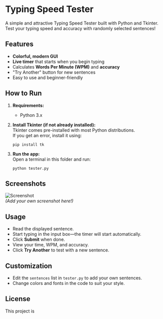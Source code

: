 # Typing Speed Tester

A simple and attractive Typing Speed Tester built with Python and Tkinter.  
Test your typing speed and accuracy with randomly selected sentences!

## Features

- **Colorful, modern GUI**  
- **Live timer** that starts when you begin typing  
- Calculates **Words Per Minute (WPM)** and **accuracy**  
- "Try Another" button for new sentences  
- Easy to use and beginner-friendly

## How to Run

1. **Requirements:**  
   - Python 3.x

2. **Install Tkinter (if not already installed):**  
   Tkinter comes pre-installed with most Python distributions.  
   If you get an error, install it using:
   ```
   pip install tk
   ```

3. **Run the app:**  
   Open a terminal in this folder and run:
   ```
   python tester.py
   ```

## Screenshots

![Screenshot](screenshot.png)  
*(Add your own screenshot here!)*

## Usage

- Read the displayed sentence.
- Start typing in the input box—the timer will start automatically.
- Click **Submit** when done.
- View your time, WPM, and accuracy.
- Click **Try Another** to test with a new sentence.

## Customization

- Edit the `sentences` list in `tester.py` to add your own sentences.
- Change colors and fonts in the code to suit your style.

## License

This project is
